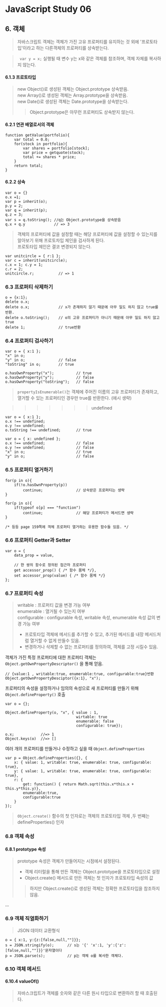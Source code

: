# JavaScript Study 06
## 6. 객체
> 자바스크립트 객체는 객체가 가진 고유 프로퍼티를 유지하는 것 외에 '프로토타입'이라고 하는 다른객체의 프로퍼티를 상속받는다.  

> ``` var y = x;```  실행될 때 변수 y는 x와 같은 객체를 참조하며, 객체 자체를 복사하지 않는다.

#### 6.1.3 프로토타입
> new Object()로 생성된 객체는  Object.prototype 상속받음.  
> new Array()로 생성된 객체는 Array.prototype을 상속받음.  
> new Date()로 생성된 객체는 Date.prototype을 상속받는다.  
>> Object.prototype은 아무런 프로퍼티도 상속받지 않는다.

#### 6.2.1 연관 배열로서의 객체
```
function getValue(portfolio){
    var total = 0.0;
    for(stock in portfolio){
        var shares = portfolio[stock];
        var price = getquote(stock);
        total += shares * price;
    }
    return total;
}
```

#### 6.2.2 상속
```
var o = {}
o.x =1;
var p = inherit(o);
p.y = 2;
var q = inherit(p);
q.z = 3;
var s = q.toString(); //q는 Object.prototype을 상속받음
q.x + q.y             // => 3
```
> 객체의 프로퍼티에 값을 설정할 때는 해당 프로퍼티에 값을 설정할 수 있는지를 알아보기 위해 프로토차입 체인을 검사하게 된다.  
> 프로토타입 체인은 결코 변경되지 않는다.
```
var unitcircle = { r:1 };
var c = inherit(unitcircle);
c.x = 1; c.y = 1;
c.r = 2;
unitcircle.r;           // => 1
```

### 6.3 프로퍼티 삭제하기
```
o = {x:1};
delete o.x;
delete o.x;             // x가 존재하지 않기 때문에 아무 일도 하지 않고 true를 반환.
delete o.toString();    // o의 고유 프로퍼티가 아니기 때문에 아무 일도 하지 않고 true
delete 1;               // true반환
```

### 6.4 프로퍼티 검사하기
```
var o = { x:1 };
"x" in o;
"y" in o;               // false
"toString" in o;        // true

o.hasOwnProperty("x");          // true
o.hasOwnProperty("y");          // false
o.hasOwnProperty("toString");   // false
```
> ```propertyIsEnumerable()```는  객체에 주어진 이름의 고유 프로퍼티가 존재하고, 열거할 수 있는 프로퍼티인 경우만 true를 반환한다. (에시 생략)  

>>>>>>> undefined
```
var o = { x:1 };
o.x !== undefined;
o.y !== undefined;
o.toString !== undefined;       // true

var o = { x: undefined };
o.x !== undefined;              // false
o.y !== undefined;              // false
"x" in o;                       // true
"y" in o;                       // false
```

### 6.5 프로퍼티 열거하기
```
for(p in o){
    if(!o.hasOwnProperty(p))
        continue;               // 상속받은 프로퍼티는 생략
}

for(p in o){
    if(typeof o[p] === "function")
        continue;               // 해당 프로퍼티가 메서드면 생략
}

/* 등등 page 159쪽에 객체 프로퍼티 열거하는 유용한 함수들 있음. */
```

### 6.6 프로퍼티 Getter과 Setter
```
var o = {
    data_prop = value,

    // 한 쌍의 함수로 정의된 접근자 프로퍼티
    get accessor_prop() { /* 함수 몸체 */},
    set accessor_prop(value) { /* 함수 몸체 */}
};
```

### 6.7 프로퍼티 속성
> writable : 프로퍼티 값을 변경 가능 여부  
> enumerable : 열거될 수 있는지 여부  
> configurable : configurable 속성, writable 속성, enumerable 속성 값의 변경 가능 여부  
> * 프로토타입 객체에 메서드를 추가할 수 있고, 추가된 메서드를 내장 메서드처럼 열거할 수 없게 만들수 있음.  
> * 변경하거나 삭제할 수 없는 프로퍼티를 정의하여, 객체를 고정 시킬수 있음.  

객체가 가진 특정 프로퍼티에 대한 프로퍼티 객체는 ``` Object.getOwnPropertyDescriptor()``` 을 통해 얻음.  

```
// {value:1 , writable:true, enumerable:true, configurable:true}반환
Object.getOwnPropertyDesciptor({x:1}, "x");
```
프로퍼티의 속성을 설정하거나 임의의 속성으로 새 프로퍼티를 만들기 위해 ```Object.defineProperty()``` 호출  
```
var o = {};

Object.defineProperty(o, "x", { value : 1,
                                wirtable: true
                                enumerable: false
                                configurable: true});

o.x;            //=> 1
Object.keys(o)  //=> []
```
여러 개의 프로퍼티를 만들거나 수정하고 싶을 때 ```Object.defineProperties```
```
var p = Object.defineProperties({}, {
    x: { value: 1, writable: true, enumerable: true, configurable: true},
    y: { value: 1, writable: true, enumerable: true, configurable: true},
    r: { 
        get: function() { return Math.sqrt(this.x*this.x + this.y*this.y)},
        enumerable:true,
        configurable:true
    }
});
```

> ```Object.create()``` 함수의 첫 인자로는 객체의 프로토타입 객체 ,두 번째는 defineProperties() 인자  

### 6.8 객체 속성
#### 6.8.1 prototype 속성
> prototype 속성은 객체가 만들어지는 시점에서 설정된다.  
> * 객체 리터럴을 통해 만든 객체는 Object.prototype을 프로토타입으로 설정  
> * Object.create() 메서드로 만든 객체는 첫 인자가 프로토타입 속성의 값  
>> 하지만 Object.create()로 생성된 객체는 정확한 프로토타입을 참조하지 않음.  

...
### 6.9 객체 직열화하기
> JSON 데이터 교환형식
```
o = { x:1, y:{z:[false,null,""]}};
s = JSON.stringify(o);      // s는 '{' 'x':1, 'y':{'z':[false,null,""]}}'문자열이다
p = JSON.parse(s);          // p는 객체 o를 복사한 객체다.
```

### 6.10 객체 메서드
#### 6.10.4 valueOf()
> 자바스크립트가 객체를 숫자와 같은 다른 원시 타입으로 변환하려 할 때 호출된다.

